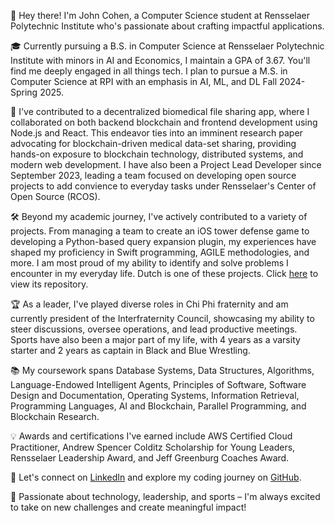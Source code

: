 👋 Hey there! I'm John Cohen, a Computer Science student at Rensselaer Polytechnic Institute who's passionate about crafting impactful applications.

🎓 Currently pursuing a B.S. in Computer Science at Rensselaer Polytechnic Institute with minors in AI and Economics, I maintain a GPA of 3.67. You'll find me deeply engaged in all things tech.
I plan to pursue a M.S. in Computer Science at RPI with an emphasis in AI, ML, and DL Fall 2024-Spring 2025.

🔭 I've contributed to a decentralized biomedical file sharing app, where I collaborated on both backend blockchain and frontend development using Node.js and React. This endeavor ties into an imminent research paper advocating for blockchain-driven medical data-set sharing, providing hands-on exposure to blockchain technology, distributed systems, and modern web development. I have also been a Project Lead Developer since September 2023, leading a team focused on developing open source projects to add convience to everyday tasks under Rensselaer's Center of Open Source (RCOS).

🛠️ Beyond my academic journey, I've actively contributed to a variety of projects. From managing a team to create an iOS tower defense game to developing a Python-based query expansion plugin, my experiences have shaped my proficiency in Swift programming, AGILE methodologies, and more. I am most proud of my ability to identify and solve problems I encounter in my everyday life. Dutch is one of these projects. Click [here](https://github.com/Yuerden/Dutch) to view its repository.

🏆 As a leader, I've played diverse roles in Chi Phi fraternity and am currently president of the Interfraternity Council, showcasing my ability to steer discussions, oversee operations, and lead productive meetings. Sports have also been a major part of my life, with 4 years as a varsity starter and 2 years as captain in Black and Blue Wrestling.

📚 My coursework spans Database Systems, Data Structures, Algorithms, Language-Endowed Intelligent Agents, Principles of Software, Software Design and Documentation, Operating Systems, Information Retrieval, Programming Languages, AI and Blockchain, Parallel Programming, and Blockchain Research.

💡 Awards and certifications I've earned include AWS Certified Cloud Practitioner, Andrew Spencer Colditz Scholarship for Young Leaders, Rensselaer Leadership Award, and Jeff Greenburg Coaches Award.

🔗 Let's connect on [LinkedIn](https://www.linkedin.com/in/john-cohen-81a638268/) and explore my coding journey on [GitHub](https://github.com/Yuerden).

🌟 Passionate about technology, leadership, and sports – I'm always excited to take on new challenges and create meaningful impact!

